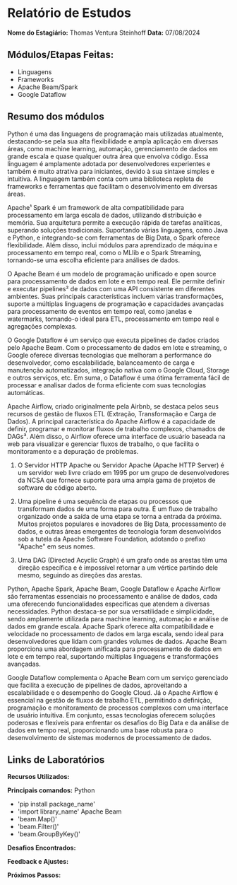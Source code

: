 # Relatório de Estudos

**Nome do Estagiário:** Thomas Ventura Steinhoff
**Data:** 07/08/2024

## Módulos/Etapas Feitas:

- Linguagens
- Frameworks
- Apache Beam/Spark
- Google Dataflow

## Resumo dos módulos

Python é uma das linguagens de programação mais utilizadas atualmente, destacando-se pela sua alta flexibilidade e ampla aplicação em diversas áreas, como machine learning, automação, gerenciamento de dados em grande escala e quase qualquer outra área que envolva código. Essa linguagem é amplamente adotada por desenvolvedores experientes e também é muito atrativa para iniciantes, devido à sua sintaxe simples e intuitiva. A linguagem também conta com uma biblioteca repleta de frameworks e ferramentas que facilitam o desenvolvimento em diversas áreas.

Apache¹ Spark é um framework de alta compatibilidade para processamento em larga escala de dados, utilizando distribuição e memória. Sua arquitetura permite a execução rápida de tarefas analíticas, superando soluções tradicionais. Suportando várias linguagens, como Java e Python, e integrando-se com ferramentas de Big Data, o Spark oferece flexibilidade. Além disso, inclui módulos para aprendizado de máquina e processamento em tempo real, como o MLlib e o Spark Streaming, tornando-se uma escolha eficiente para análises de dados.

O Apache Beam é um modelo de programação unificado e open source para processamento de dados em lote e em tempo real. Ele permite definir e executar pipelines² de dados com uma API consistente em diferentes ambientes. Suas principais características incluem várias transformações, suporte a múltiplas linguagens de programação e capacidades avançadas para processamento de eventos em tempo real, como janelas e watermarks, tornando-o ideal para ETL, processamento em tempo real e agregações complexas.

O Google Dataflow é um serviço que executa pipelines de dados criados pelo Apache Beam. Com o processamento de dados em lote e streaming, o Google oferece diversas tecnologias que melhoram a performance do desenvolvedor, como escalabilidade, balanceamento de carga e manutenção automatizados, integração nativa com o Google Cloud, Storage e outros serviços, etc. Em suma, o Dataflow é uma ótima ferramenta fácil de processar e analisar dados de forma eficiente com suas tecnologias automáticas.

Apache Airflow, criado originalmente pela Airbnb, se destaca pelos seus recursos de gestão de fluxos ETL (Extração, Transformação e Carga de Dados). A principal característica do Apache Airflow é a capacidade de definir, programar e monitorar fluxos de trabalho complexos, chamados de DAGs³. Além disso, o Airflow oferece uma interface de usuário baseada na web para visualizar e gerenciar fluxos de trabalho, o que facilita o monitoramento e a depuração de problemas.

1. O Servidor HTTP Apache ou Servidor Apache (Apache HTTP Server) é um servidor web livre criado em 1995 por um grupo de desenvolvedores da NCSA que fornece suporte para uma ampla gama de projetos de software de código aberto.

2. Uma pipeline é uma sequência de etapas ou processos que transformam dados de uma forma para outra. É um fluxo de trabalho organizado onde a saída de uma etapa se torna a entrada da próxima. Muitos projetos populares e inovadores de Big Data, processamento de dados, e outras áreas emergentes de tecnologia foram desenvolvidos sob a tutela da Apache Software Foundation, adotando o prefixo "Apache" em seus nomes.

3. Uma DAG (Directed Acyclic Graph) é um grafo onde as arestas têm uma direção específica e é impossível retornar a um vértice partindo dele mesmo, seguindo as direções das arestas.

Python, Apache Spark, Apache Beam, Google Dataflow e Apache Airflow são ferramentas essenciais no processamento e análise de dados, cada uma oferecendo funcionalidades específicas que atendem a diversas necessidades. Python destaca-se por sua versatilidade e simplicidade, sendo amplamente utilizada para machine learning, automação e análise de dados em grande escala. Apache Spark oferece alta compatibilidade e velocidade no processamento de dados em larga escala, sendo ideal para desenvolvedores que lidam com grandes volumes de dados. Apache Beam proporciona uma abordagem unificada para processamento de dados em lote e em tempo real, suportando múltiplas linguagens e transformações avançadas.

Google Dataflow complementa o Apache Beam com um serviço gerenciado que facilita a execução de pipelines de dados, aproveitando a escalabilidade e o desempenho do Google Cloud. Já o Apache Airflow é essencial na gestão de fluxos de trabalho ETL, permitindo a definição, programação e monitoramento de processos complexos com uma interface de usuário intuitiva. Em conjunto, essas tecnologias oferecem soluções poderosas e flexíveis para enfrentar os desafios do Big Data e da análise de dados em tempo real, proporcionando uma base robusta para o desenvolvimento de sistemas modernos de processamento de dados.

## Links de Laboratórios

**Recursos Utilizados:**

**Principais comandos:**
Python
- 'pip install package_name'
- 'import library_name'
Apache Beam
- 'beam.Map()'
- 'beam.Filter()'
- 'beam.GroupByKey()'

**Desafios Encontrados:**

**Feedback e Ajustes:**

**Próximos Passos:**